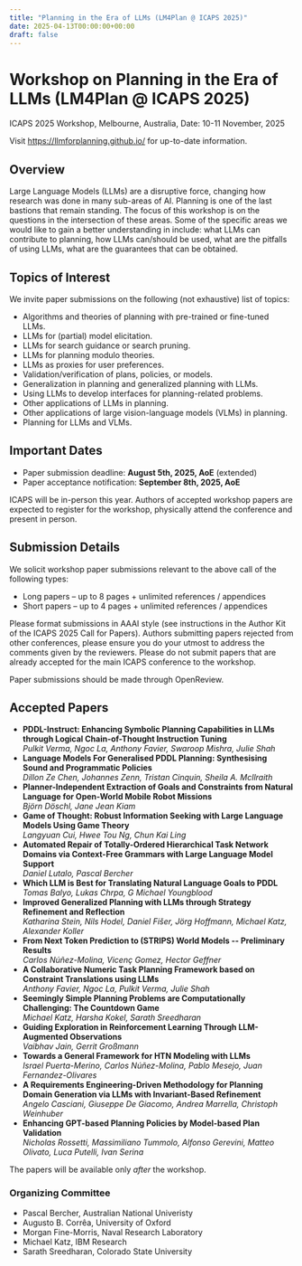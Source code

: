 ```yaml
---
title: "Planning in the Era of LLMs (LM4Plan @ ICAPS 2025)"
date: 2025-04-13T00:00:00+00:00
draft: false
---
```


# Workshop on Planning in the Era of LLMs (LM4Plan @ ICAPS 2025)

ICAPS 2025 Workshop, Melbourne, Australia, Date: 10-11 November, 2025

Visit https://llmforplanning.github.io/ for up-to-date information.


## Overview

Large Language Models (LLMs) are a disruptive force, changing how research was
done in many sub-areas of AI. Planning is one of the last bastions that remain
standing. The focus of this workshop is on the questions in the intersection of
these areas. Some of the specific areas we would like to gain a better
understanding in include: what LLMs can contribute to planning, how LLMs
can/should be used, what are the pitfalls of using LLMs, what are the guarantees
that can be obtained.

## Topics of Interest

We invite paper submissions on the following (not exhaustive) list of topics:

- Algorithms and theories of planning with pre-trained or fine-tuned LLMs.
- LLMs for (partial) model elicitation.
- LLMs for search guidance or search pruning.
- LLMs for planning modulo theories.
- LLMs as proxies for user preferences.
- Validation/verification of plans, policies, or models.
- Generalization in planning and generalized planning with LLMs.
- Using LLMs to develop interfaces for planning-related problems.
- Other applications of LLMs in planning.
- Other applications of large vision-language models (VLMs) in planning.
- Planning for LLMs and VLMs.


## Important Dates

- Paper submission deadline: **August 5th, 2025, AoE** (extended)
- Paper acceptance notification: **September 8th, 2025, AoE**

ICAPS will be in-person this year. Authors of accepted workshop papers are
expected to register for the workshop, physically attend the conference and
present in person.

## Submission Details

We solicit workshop paper submissions relevant to the above call of the following types:

- Long papers – up to 8 pages + unlimited references / appendices
- Short papers – up to 4 pages + unlimited references / appendices

Please format submissions in AAAI style (see instructions in the Author Kit of
the ICAPS 2025 Call for Papers). Authors submitting papers rejected from other
conferences, please ensure you do your utmost to address the comments given by
the reviewers. Please do not submit papers that are already accepted for the
main ICAPS conference to the workshop.

Paper submissions should be made through OpenReview.

## Accepted Papers

- **PDDL-Instruct: Enhancing Symbolic Planning Capabilities in LLMs through Logical Chain-of-Thought Instruction Tuning**\
  *Pulkit Verma, Ngoc La, Anthony Favier, Swaroop Mishra, Julie Shah*
- **Language Models For Generalised PDDL Planning: Synthesising Sound and Programmatic Policies**\
  *Dillon Ze Chen, Johannes Zenn, Tristan Cinquin, Sheila A. McIlraith*
- **Planner-Independent Extraction of Goals and Constraints from Natural Language for Open-World Mobile Robot Missions**\
  *Björn Döschl, Jane Jean Kiam*
- **Game of Thought: Robust Information Seeking with Large Language Models Using Game Theory**\
  *Langyuan Cui, Hwee Tou Ng, Chun Kai Ling*
- **Automated Repair of Totally-Ordered Hierarchical Task Network Domains via Context-Free Grammars with Large Language Model Support**\
  *Daniel Lutalo, Pascal Bercher*
- **Which LLM is Best for Translating Natural Language Goals to PDDL**\
  *Tomas Balyo, Lukas Chrpa, G Michael Youngblood*
- **Improved Generalized Planning with LLMs through Strategy Refinement and Reflection**\
  *Katharina Stein, Nils Hodel, Daniel Fišer, Jörg Hoffmann, Michael Katz, Alexander Koller*
- **From Next Token Prediction to (STRIPS) World Models -- Preliminary Results**\
  *Carlos Núñez-Molina, Vicenç Gomez, Hector Geffner*
- **A Collaborative Numeric Task Planning Framework based on Constraint Translations using LLMs**\
  *Anthony Favier, Ngoc La, Pulkit Verma, Julie Shah*
- **Seemingly Simple Planning Problems are Computationally Challenging: The Countdown Game**\
  *Michael Katz, Harsha Kokel, Sarath Sreedharan*
- **Guiding Exploration in Reinforcement Learning Through LLM-Augmented Observations**\
  *Vaibhav Jain, Gerrit Großmann*
- **Towards a General Framework for HTN Modeling with LLMs**\
  *Israel Puerta-Merino, Carlos Núñez-Molina, Pablo Mesejo, Juan Fernandez-Olivares*
- **A Requirements Engineering-Driven Methodology for Planning Domain Generation via LLMs with Invariant-Based Refinement**\
  *Angelo Casciani, Giuseppe De Giacomo, Andrea Marrella, Christoph Weinhuber*
- **Enhancing GPT-based Planning Policies by Model-based Plan Validation**\
  *Nicholas Rossetti, Massimiliano Tummolo, Alfonso Gerevini, Matteo Olivato, Luca Putelli, Ivan Serina*


The papers will be available only *after* the workshop.


### Organizing Committee
- Pascal Bercher, Australian National Univeristy
- Augusto B. Corrêa, University of Oxford
- Morgan Fine-Morris, Naval Research Laboratory
- Michael Katz, IBM Research
- Sarath Sreedharan, Colorado State University
